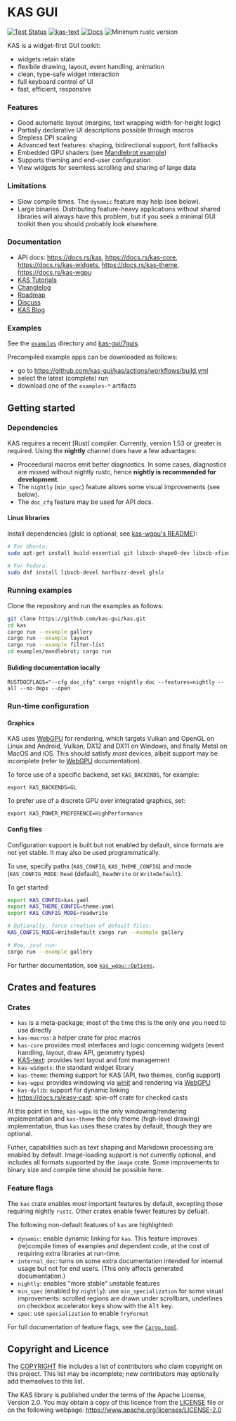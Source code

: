KAS GUI
=======

[![Test Status](https://github.com/kas-gui/kas/workflows/Tests/badge.svg?event=push)](https://github.com/kas-gui/kas/actions)
[![kas-text](https://img.shields.io/badge/GitHub-kas--text-blueviolet)](https://github.com/kas-gui/kas-text/)
[![Docs](https://docs.rs/kas/badge.svg)](https://docs.rs/kas)
![Minimum rustc version](https://img.shields.io/badge/rustc-1.53+-lightgray.svg)

KAS is a widget-first GUI toolkit:

-   widgets retain state
-   flexibile drawing, layout, event handling, animation
-   clean, type-safe widget interaction
-   full keyboard control of UI
-   fast, efficient, responsive

### Features

-   Good automatic layout (margins, text wrapping width-for-height logic)
-   Partially declarative UI descriptions possible through macros
-   Stepless DPI scaling
-   Advanced text features: shaping, bidirectional support, font fallbacks
-   Embedded GPU shaders (see [Mandlebrot example](examples/mandlebrot))
-   Supports theming and end-user configuration
-   View widgets for seemless scrolling and sharing of large data

### Limitations

-   Slow compile times. The `dynamic` feature may help (see below).
-   Large binaries. Distributing feature-heavy applications without shared
    libraries will always have this problem, but if you seek a minimal GUI
    toolkit then you should probably look elsewhere.

### Documentation

-   API docs: <https://docs.rs/kas>, <https://docs.rs/kas-core>,
    <https://docs.rs/kas-widgets>, <https://docs.rs/kas-theme>, <https://docs.rs/kas-wgpu>
-   [KAS Tutorials](https://kas-gui.github.io/tutorials/)
-   [Changlelog](CHANGELOG.md)
-   [Roadmap](ROADMAP.md)
-   [Discuss](https://github.com/kas-gui/kas/discussions)
-   [KAS Blog](https://kas-gui.github.io/blog/)

### Examples

See the [`examples`](examples) directory and
[kas-gui/7guis](https://github.com/kas-gui/7guis/).

Precompiled example apps can be downloaded as follows:

-   go to <https://github.com/kas-gui/kas/actions/workflows/build.yml>
-   select the latest (complete) run
-   download one of the `examples-*` artifacts


Getting started
---------------

### Dependencies

KAS requires a recent [Rust] compiler. Currently, version 1.53 or greater is
required. Using the **nightly** channel does have a few advantages:

-   Proceedural macros emit better diagnostics. In some cases, diagnostics are
    missed without nightly rustc, hence **nightly is recommended for development**.
-   The `nightly` (`min_spec`) feature allows some visual improvements (see below).
-   The `doc_cfg` feature may be used for API docs.

#### Linux libraries

Install dependencies (glslc is optional; see [kas-wgpu's README](crates/kas-wgpu/README.md)):
```sh
# For Ubuntu:
sudo apt-get install build-essential git libxcb-shape0-dev libxcb-xfixes0-dev libharfbuzz-dev

# For Fedora:
sudo dnf install libxcb-devel harfbuzz-devel glslc
```

### Running examples

Clone the repository and run the examples as follows:
```sh
git clone https://github.com/kas-gui/kas.git
cd kas
cargo run --example gallery
cargo run --example layout
cargo run --example filter-list
cd examples/mandlebrot; cargo run
```

#### Buliding documentation locally

```
RUSTDOCFLAGS="--cfg doc_cfg" cargo +nightly doc --features=nightly --all --no-deps --open
```

### Run-time configuration

#### Graphics

KAS uses [WebGPU] for rendering, which targets Vulkan and OpenGL on Linux and
Android, Vulkan, DX12 and DX11 on Windows, and finally Metal on MacOS and iOS.
This should satisfy *most* devices, albeit support may be incomplete (refer to
[WebGPU] documentation).

To force use of a specific backend, set `KAS_BACKENDS`, for example:
```
export KAS_BACKENDS=GL
```
To prefer use of a discrete GPU over integrated graphics, set:
```
export KAS_POWER_PREFERENCE=HighPerformance
```

#### Config files

Configuration support is built but not enabled by default, since formats are not
yet stable. It may also be used programmatically.

To use, specify paths (`KAS_CONFIG`, `KAS_THEME_CONFIG`) and mode
(`KAS_CONFIG_MODE`: `Read` (default), `ReadWrite` or `WriteDefault`).

To get started:
```sh
export KAS_CONFIG=kas.yaml
export KAS_THEME_CONFIG=theme.yaml
export KAS_CONFIG_MODE=readwrite

# Optionally, force creation of default files:
KAS_CONFIG_MODE=WriteDefault cargo run --example gallery

# Now, just run:
cargo run --example gallery
```

For further documentation, see [`kas_wgpu::Options`].


Crates and features
-------------------

### Crates

-   `kas` is a meta-package; most of the time this is the only one you need to
    use directly
-   `kas-macros`: a helper crate for proc macros
-   `kas-core` provides most interfaces and logic concerning widgets (event
    handling, layout, draw API, geometry types)
-   [KAS-text]: provides text layout and font management
-   `kas-widgets`: the standard widget library
-   `kas-theme`: theming support for KAS (API, two themes, config support)
-   `kas-wgpu`: provides windowing via [winit] and rendering via [WebGPU]
-   `kas-dylib`: support for dynamic linking
-   <https://docs.rs/easy-cast>: spin-off crate for checked casts

At this point in time, `kas-wgpu` is the only windowing/rendering implementation
and `kas-theme` the only theme (high-level drawing) implementation, thus `kas`
uses these crates by default, though they are optional.

Futher, capabilities such as text shaping and Markdown processing are enabled by
default. Image-loading support is not currently optional, and includes all
formats supported by the `image` crate. Some improvements to binary size and
compile time should be possible here.

### Feature flags

The `kas` crate enables most important features by default, excepting those
requiring nightly `rustc`. Other crates enable fewer features by defualt.

The following non-default features of `kas` are highlighted:

-   `dynamic`: enable dynamic linking for `kas`. This feature improves
    (re)compile times of examples and dependent code, at the cost of requiring
    extra libraries at run-time.
-   `internal_doc`: turns on some extra documentation intended for internal
    usage but not for end users. (This only affects generated documentation.)
-   `nightly`: enables "more stable" unstable features
-   `min_spec` (enabled by `nightly`): use `min_specialization` for some visual
    improvements: scrolled regions are drawn under scrollbars,
    underlines on checkbox accelerator keys show with the <kbd>Alt</kbd> key.
-   `spec`: use `specialization` to enable `TryFormat`

For full documentation of feature flags, see the [`Cargo.toml`](Cargo.toml).

[KAS-text]: https://github.com/kas-gui/kas-text/
[winit]: https://github.com/rust-windowing/winit/
[WebGPU]: https://github.com/gfx-rs/wgpu
[`kas_wgpu::Options`]: https://docs.rs/kas-wgpu/latest/kas_wgpu/options/struct.Options.html


Copyright and Licence
---------------------

The [COPYRIGHT](COPYRIGHT) file includes a list of contributors who claim
copyright on this project. This list may be incomplete; new contributors may
optionally add themselves to this list.

The KAS library is published under the terms of the Apache License, Version 2.0.
You may obtain a copy of this licence from the [LICENSE](LICENSE) file or on
the following webpage: <https://www.apache.org/licenses/LICENSE-2.0>
